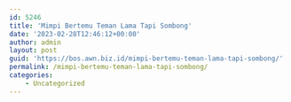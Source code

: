 ```yaml
---
id: 5246
title: 'Mimpi Bertemu Teman Lama Tapi Sombong'
date: '2023-02-28T12:46:12+00:00'
author: admin
layout: post
guid: 'https://bos.awn.biz.id/mimpi-bertemu-teman-lama-tapi-sombong/'
permalink: /mimpi-bertemu-teman-lama-tapi-sombong/
categories:
    - Uncategorized
---
```


